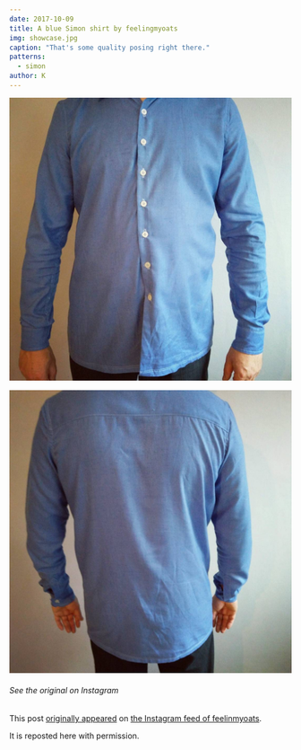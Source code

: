 ```yaml
---
date: 2017-10-09
title: A blue Simon shirt by feelingmyoats
img: showcase.jpg
caption: "That's some quality posing right there."
patterns:
  - simon
author: K
---
```


![View of the front](front.jpg)

![View of the back](back.jpg)

<Note>

###### See the original on Instagram
This post [originally appeared](https://www.instagram.com/p/BZ6X2CkjZor/) 
on [the Instagram feed of feelinmyoats](https://www.instagram.com/feelinmyoats/).

It is reposted here with permission.

</Note>

